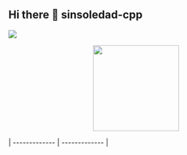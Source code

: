 ## Hi there 👋 sinsoledad-cpp

<!--
**sinsoledad-cpp/sinsoledad-cpp** is a ✨ _special_ ✨ repository because its `README.md` (this file) appears on your GitHub profile.

Here are some ideas to get you started:

- 🔭 I’m currently working on ...
- 🌱 I’m currently learning ...
- 👯 I’m looking to collaborate on ...
- 🤔 I’m looking for help with ...
- 💬 Ask me about ...
- 📫 How to reach me: ...
- 😄 Pronouns: ...
- ⚡ Fun fact: ...
-->

  <p algin="center" width="320px">
       <img src="https://github-readme-stats.vercel.app/api?username=sinsoledad-cpp&show_icons=true&hide=contribs,prs&cache_seconds=86400&theme=radical">
    
  </p>
  <div align="center"> <img height="170px" src="https://github-readme-stats.vercel.app/api/top-langs/?username=dbinggo&hide_border=true&layout=compact&langs_count=6&locale=cn" />  </div>

| ------------- | ------------- |
